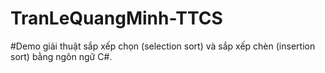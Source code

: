 ﻿# TranLeQuangMinh-TTCS
#Demo giải thuật sắp xếp chọn (selection sort) và sắp xếp chèn (insertion sort) bằng ngôn ngữ C#.
